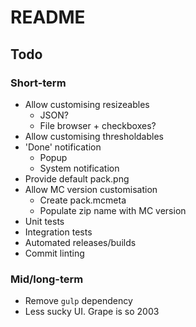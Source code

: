 # README

## Todo
### Short-term
- Allow customising resizeables
  - JSON?
  - File browser + checkboxes?
- Allow customising thresholdables
- 'Done' notification
  - Popup
  - System notification
- Provide default pack.png
- Allow MC version customisation
  - Create pack.mcmeta
  - Populate zip name with MC version
- Unit tests
- Integration tests
- Automated releases/builds
- Commit linting

### Mid/long-term
- Remove `gulp` dependency
- Less sucky UI. Grape is so 2003
